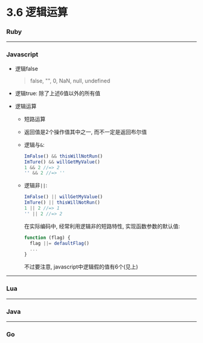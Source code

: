 # 3.6 逻辑运算

### Ruby

---

### Javascript

* 逻辑false

  > false, "", 0, NaN, null, undefined

* 逻辑true: 除了上述6值以外的所有值

* 逻辑运算

  * 短路运算
  * 返回值是2个操作值其中之一, 而不一定是返回布尔值

  * 逻辑与`&`:
    ```javascript
    ImFalse() && thisWillNotRun()
    ImTure() && willGetMyValue()
    1 && 2 //=> 2
    '' && 2 //=> ''
    ```

  * 逻辑非`||`:

    ```javascript
    ImFalse() || willGetMyValue()
    ImTure() || thisWillNotRun()
    1 || 2 //=> 1
    '' || 2 //=> 2
    ```

    在实际编码中, 经常利用逻辑非的短路特性, 实现函数参数的默认值:

    ```javascript
    function (flag) {
      flag ||= defaultFlag()
      ...
    }
    ```

    不过要注意, javascript中逻辑假的值有6个(见上)





---

### Lua

---

### Java

---

### Go

